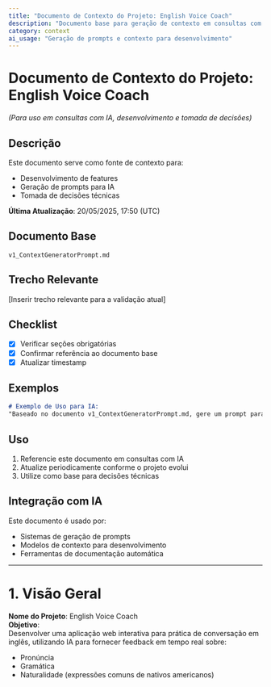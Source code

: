 ```yaml
---
title: "Documento de Contexto do Projeto: English Voice Coach"
description: "Documento base para geração de contexto em consultas com IA"
category: context
ai_usage: "Geração de prompts e contexto para desenvolvimento"
---
```


# **Documento de Contexto do Projeto: English Voice Coach**  
*(Para uso em consultas com IA, desenvolvimento e tomada de decisões)*  

## Descrição
Este documento serve como fonte de contexto para:
- Desenvolvimento de features
- Geração de prompts para IA
- Tomada de decisões técnicas

**Última Atualização**: 20/05/2025, 17:50 (UTC)

## Documento Base
`v1_ContextGeneratorPrompt.md`

## Trecho Relevante
[Inserir trecho relevante para a validação atual]

## Checklist
- [x] Verificar seções obrigatórias
- [x] Confirmar referência ao documento base  
- [x] Atualizar timestamp

## Exemplos
```markdown
# Exemplo de Uso para IA:
"Baseado no documento v1_ContextGeneratorPrompt.md, gere um prompt para..."
```

## Uso
1. Referencie este documento em consultas com IA
2. Atualize periodicamente conforme o projeto evolui
3. Utilize como base para decisões técnicas

## Integração com IA
Este documento é usado por:
- Sistemas de geração de prompts
- Modelos de contexto para desenvolvimento
- Ferramentas de documentação automática

---

# **1. Visão Geral**  
**Nome do Projeto**: English Voice Coach  
**Objetivo**:  
Desenvolver uma aplicação web interativa para prática de conversação em inglês, utilizando IA para fornecer feedback em tempo real sobre:  
- Pronúncia  
- Gramática  
- Naturalidade (expressões comuns de nativos americanos)  


